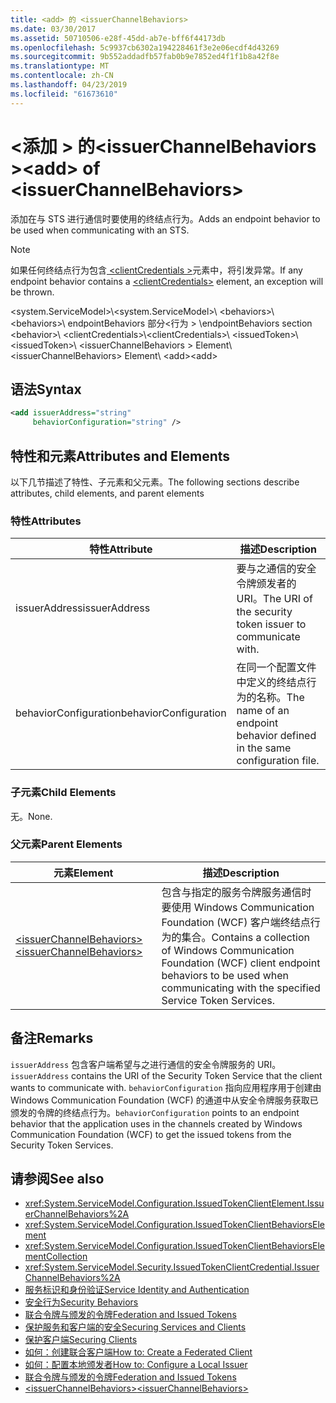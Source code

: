 ```yaml
---
title: <add> 的 <issuerChannelBehaviors>
ms.date: 03/30/2017
ms.assetid: 50710506-e28f-45dd-ab7e-bff6f44173db
ms.openlocfilehash: 5c9937cb6302a194228461f3e2e06ecdf4d43269
ms.sourcegitcommit: 9b552addadfb57fab0b9e7852ed4f1f1b8a42f8e
ms.translationtype: MT
ms.contentlocale: zh-CN
ms.lasthandoff: 04/23/2019
ms.locfileid: "61673610"
---
```

# <a name="add-of-issuerchannelbehaviors"></a><span data-ttu-id="e93b9-102">\<添加 > 的\<issuerChannelBehaviors ></span><span class="sxs-lookup"><span data-stu-id="e93b9-102">\<add> of \<issuerChannelBehaviors></span></span>

<span data-ttu-id="e93b9-103">添加在与 STS 进行通信时要使用的终结点行为。</span><span class="sxs-lookup"><span data-stu-id="e93b9-103">Adds an endpoint behavior to be used when communicating with an STS.</span></span>

> [!NOTE]
> <span data-ttu-id="e93b9-104">如果任何终结点行为包含[ \<clientCredentials >](../../../../../docs/framework/configure-apps/file-schema/wcf/clientcredentials.md)元素中，将引发异常。</span><span class="sxs-lookup"><span data-stu-id="e93b9-104">If any endpoint behavior contains a [\<clientCredentials>](../../../../../docs/framework/configure-apps/file-schema/wcf/clientcredentials.md) element, an exception will be thrown.</span></span>

<span data-ttu-id="e93b9-105">\<system.ServiceModel>\\</span><span class="sxs-lookup"><span data-stu-id="e93b9-105">\<system.ServiceModel>\\</span></span>
<span data-ttu-id="e93b9-106">\<behaviors>\\</span><span class="sxs-lookup"><span data-stu-id="e93b9-106">\<behaviors>\\</span></span>
<span data-ttu-id="e93b9-107">endpointBehaviors 部分\<行为 > \\</span><span class="sxs-lookup"><span data-stu-id="e93b9-107">endpointBehaviors section \<behavior>\\</span></span>
<span data-ttu-id="e93b9-108">\<clientCredentials>\\</span><span class="sxs-lookup"><span data-stu-id="e93b9-108">\<clientCredentials>\\</span></span>
<span data-ttu-id="e93b9-109">\<issuedToken>\\</span><span class="sxs-lookup"><span data-stu-id="e93b9-109">\<issuedToken>\\</span></span>
<span data-ttu-id="e93b9-110">\<issuerChannelBehaviors > Element\\</span><span class="sxs-lookup"><span data-stu-id="e93b9-110">\<issuerChannelBehaviors> Element\\</span></span>
<span data-ttu-id="e93b9-111">\<add></span><span class="sxs-lookup"><span data-stu-id="e93b9-111">\<add></span></span>

## <a name="syntax"></a><span data-ttu-id="e93b9-112">语法</span><span class="sxs-lookup"><span data-stu-id="e93b9-112">Syntax</span></span>

```xml
<add issuerAddress="string"
     behaviorConfiguration="string" />
```

## <a name="attributes-and-elements"></a><span data-ttu-id="e93b9-113">特性和元素</span><span class="sxs-lookup"><span data-stu-id="e93b9-113">Attributes and Elements</span></span>

<span data-ttu-id="e93b9-114">以下几节描述了特性、子元素和父元素。</span><span class="sxs-lookup"><span data-stu-id="e93b9-114">The following sections describe attributes, child elements, and parent elements</span></span>

### <a name="attributes"></a><span data-ttu-id="e93b9-115">特性</span><span class="sxs-lookup"><span data-stu-id="e93b9-115">Attributes</span></span>

|<span data-ttu-id="e93b9-116">特性</span><span class="sxs-lookup"><span data-stu-id="e93b9-116">Attribute</span></span>|<span data-ttu-id="e93b9-117">描述</span><span class="sxs-lookup"><span data-stu-id="e93b9-117">Description</span></span>|
|---------------|-----------------|
|<span data-ttu-id="e93b9-118">issuerAddress</span><span class="sxs-lookup"><span data-stu-id="e93b9-118">issuerAddress</span></span>|<span data-ttu-id="e93b9-119">要与之通信的安全令牌颁发者的 URI。</span><span class="sxs-lookup"><span data-stu-id="e93b9-119">The URI of the security token issuer to communicate with.</span></span>|
|<span data-ttu-id="e93b9-120">behaviorConfiguration</span><span class="sxs-lookup"><span data-stu-id="e93b9-120">behaviorConfiguration</span></span>|<span data-ttu-id="e93b9-121">在同一个配置文件中定义的终结点行为的名称。</span><span class="sxs-lookup"><span data-stu-id="e93b9-121">The name of an endpoint behavior defined in the same configuration file.</span></span>|

### <a name="child-elements"></a><span data-ttu-id="e93b9-122">子元素</span><span class="sxs-lookup"><span data-stu-id="e93b9-122">Child Elements</span></span>

<span data-ttu-id="e93b9-123">无。</span><span class="sxs-lookup"><span data-stu-id="e93b9-123">None.</span></span>

### <a name="parent-elements"></a><span data-ttu-id="e93b9-124">父元素</span><span class="sxs-lookup"><span data-stu-id="e93b9-124">Parent Elements</span></span>

|<span data-ttu-id="e93b9-125">元素</span><span class="sxs-lookup"><span data-stu-id="e93b9-125">Element</span></span>|<span data-ttu-id="e93b9-126">描述</span><span class="sxs-lookup"><span data-stu-id="e93b9-126">Description</span></span>|
|-------------|-----------------|
|[<span data-ttu-id="e93b9-127">\<issuerChannelBehaviors></span><span class="sxs-lookup"><span data-stu-id="e93b9-127">\<issuerChannelBehaviors></span></span>](../../../../../docs/framework/configure-apps/file-schema/wcf/issuerchannelbehaviors-element.md)|<span data-ttu-id="e93b9-128">包含与指定的服务令牌服务通信时要使用 Windows Communication Foundation (WCF) 客户端终结点行为的集合。</span><span class="sxs-lookup"><span data-stu-id="e93b9-128">Contains a collection of Windows Communication Foundation (WCF) client endpoint behaviors to be used when communicating with the specified Service Token Services.</span></span>|

## <a name="remarks"></a><span data-ttu-id="e93b9-129">备注</span><span class="sxs-lookup"><span data-stu-id="e93b9-129">Remarks</span></span>

<span data-ttu-id="e93b9-130">`issuerAddress` 包含客户端希望与之进行通信的安全令牌服务的 URI。</span><span class="sxs-lookup"><span data-stu-id="e93b9-130">`issuerAddress` contains the URI of the Security Token Service that the client wants to communicate with.</span></span> <span data-ttu-id="e93b9-131">`behaviorConfiguration` 指向应用程序用于创建由 Windows Communication Foundation (WCF) 的通道中从安全令牌服务获取已颁发的令牌的终结点行为。</span><span class="sxs-lookup"><span data-stu-id="e93b9-131">`behaviorConfiguration` points to an endpoint behavior that the application uses in the channels created by Windows Communication Foundation (WCF) to get the issued tokens from the Security Token Services.</span></span>

## <a name="see-also"></a><span data-ttu-id="e93b9-132">请参阅</span><span class="sxs-lookup"><span data-stu-id="e93b9-132">See also</span></span>

- <xref:System.ServiceModel.Configuration.IssuedTokenClientElement.IssuerChannelBehaviors%2A>
- <xref:System.ServiceModel.Configuration.IssuedTokenClientBehaviorsElement>
- <xref:System.ServiceModel.Configuration.IssuedTokenClientBehaviorsElementCollection>
- <xref:System.ServiceModel.Security.IssuedTokenClientCredential.IssuerChannelBehaviors%2A>
- [<span data-ttu-id="e93b9-133">服务标识和身份验证</span><span class="sxs-lookup"><span data-stu-id="e93b9-133">Service Identity and Authentication</span></span>](../../../../../docs/framework/wcf/feature-details/service-identity-and-authentication.md)
- [<span data-ttu-id="e93b9-134">安全行为</span><span class="sxs-lookup"><span data-stu-id="e93b9-134">Security Behaviors</span></span>](../../../../../docs/framework/wcf/feature-details/security-behaviors-in-wcf.md)
- [<span data-ttu-id="e93b9-135">联合令牌与颁发的令牌</span><span class="sxs-lookup"><span data-stu-id="e93b9-135">Federation and Issued Tokens</span></span>](../../../../../docs/framework/wcf/feature-details/federation-and-issued-tokens.md)
- [<span data-ttu-id="e93b9-136">保护服务和客户端的安全</span><span class="sxs-lookup"><span data-stu-id="e93b9-136">Securing Services and Clients</span></span>](../../../../../docs/framework/wcf/feature-details/securing-services-and-clients.md)
- [<span data-ttu-id="e93b9-137">保护客户端</span><span class="sxs-lookup"><span data-stu-id="e93b9-137">Securing Clients</span></span>](../../../../../docs/framework/wcf/securing-clients.md)
- [<span data-ttu-id="e93b9-138">如何：创建联合客户端</span><span class="sxs-lookup"><span data-stu-id="e93b9-138">How to: Create a Federated Client</span></span>](../../../../../docs/framework/wcf/feature-details/how-to-create-a-federated-client.md)
- [<span data-ttu-id="e93b9-139">如何：配置本地颁发者</span><span class="sxs-lookup"><span data-stu-id="e93b9-139">How to: Configure a Local Issuer</span></span>](../../../../../docs/framework/wcf/feature-details/how-to-configure-a-local-issuer.md)
- [<span data-ttu-id="e93b9-140">联合令牌与颁发的令牌</span><span class="sxs-lookup"><span data-stu-id="e93b9-140">Federation and Issued Tokens</span></span>](../../../../../docs/framework/wcf/feature-details/federation-and-issued-tokens.md)
- [<span data-ttu-id="e93b9-141">\<issuerChannelBehaviors></span><span class="sxs-lookup"><span data-stu-id="e93b9-141">\<issuerChannelBehaviors></span></span>](../../../../../docs/framework/configure-apps/file-schema/wcf/issuerchannelbehaviors-element.md)
